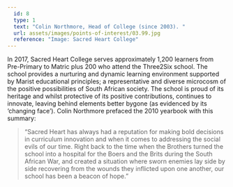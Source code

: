 ```yaml
---
  id: 8
  type: 1
  text: "Colin Northmore, Head of College (since 2003). "
  url: assets/images/points-of-interest/03.99.jpg
  reference: "Image: Sacred Heart College"
---
```

In 2017, Sacred Heart College serves approximately 1,200 learners from Pre-Primary to Matric plus 200 who attend the Three2Six school. The school provides a nurturing and dynamic learning environment supported by Marist educational principles; a representative and diverse microcosm of the positive possibilities of South African society. The school is proud of its heritage and whilst protective of its positive contributions, continues to innovate, leaving behind elements better bygone (as evidenced by its ‘changing face’). Colin Northmore prefaced the 2010 yearbook with this summary:

> “Sacred Heart has always had a reputation for making bold decisions in curriculum innovation and when it comes to addressing the social evils of our time. Right back to the time when the Brothers turned the school into a hospital for the Boers and the Brits during the South African War, and created a situation where sworn enemies lay side by side recovering from the wounds they inflicted upon one another, our school has been a beacon of hope.”
        